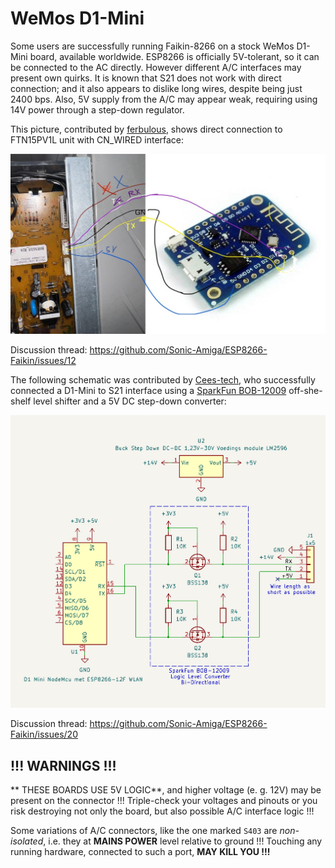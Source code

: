 # WeMos D1-Mini

Some users are successfully running Faikin-8266 on a stock WeMos D1-Mini board, available worldwide.
ESP8266 is officially 5V-tolerant, so it can be connected to the AC directly. However different A/C
interfaces may present own quirks. It is known that S21 does not work with direct connection; and it
also appears to dislike long wires, despite being just 2400 bps. Also, 5V supply from the A/C may
appear weak, requiring using 14V power through a step-down regulator.

This picture, contributed by [ferbulous](https://github.com/ferbulous), shows direct connection to
FTN15PV1L unit with CN_WIRED interface:

<img src="D1Mini-CN_WIRED.jpg"><BR>

Discussion thread: https://github.com/Sonic-Amiga/ESP8266-Faikin/issues/12

The following schematic was contributed by [Cees-tech](https://github.com/Cees-tech), who successfully
connected a D1-Mini to S21 interface using a [SparkFun BOB-12009](https://www.sparkfun.com/products/12009)
off-she-shelf level shifter and a 5V DC step-down converter:

<img src="Faikin_ESP8266.png"><BR>

Discussion thread: https://github.com/Sonic-Amiga/ESP8266-Faikin/issues/20

## !!! WARNINGS !!!
** THESE BOARDS USE 5V LOGIC**, and higher voltage (e. g. 12V) may be present on the connector !!!
Triple-check your voltages and pinouts or you risk destroying not only the board, but also possible A/C interface logic !!!

Some variations of A/C connectors, like the one marked `S403` are *non-isolated*, i.e. they at **MAINS POWER** level
relative to ground !!! Touching any running hardware, connected to such a port, **MAY KILL YOU !!!**
